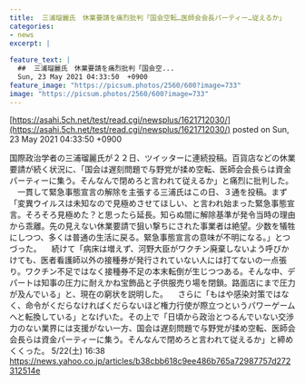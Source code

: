 ```yaml
---
title:  三浦瑠麗氏　休業要請を痛烈批判「国会空転…医師会会長パーティー…従えるか」  
categories:
- news
excerpt: |
  
feature_text: |
  ##  三浦瑠麗氏　休業要請を痛烈批判「国会空...
  Sun, 23 May 2021 04:33:50  +0900
feature_image: "https://picsum.photos/2560/600?image=733"
image: "https://picsum.photos/2560/600?image=733"
---
```


[https://asahi.5ch.net/test/read.cgi/newsplus/1621712030/](https://asahi.5ch.net/test/read.cgi/newsplus/1621712030/)
posted on Sun, 23 May 2021 04:33:50  +0900

<!--more-->

国際政治学者の三浦瑠麗氏が２２日、ツイッターに連続投稿。百貨店などの休業要請が続く状況に、「国会は遅刻問題で与野党が揉め空転、医師会会長らは資金パーティーに集う。そんなんで閉めろと言われて従えるか」と痛烈に批判した。 　一貫して緊急事態宣言の解除を主張する三浦氏はこの日、３通を投稿。まず「変異ウイルスは未知なので見極めさせてほしい、と言われ始まった緊急事態宣言。そろそろ見極めた？と思ったら延長。知らぬ間に解除基準が発令当時の理由から乖離。先の見えない休業要請で狙い撃ちにされた事業者は絶望。少数を犠牲にしつつ、多くは普通の生活に戻る。緊急事態宣言の意味が不明になる。」とつづった。 　続けて「病床は増えず、河野大臣がワクチン廃棄しないよう呼びかけても、医者看護師以外の接種券が発行されていない人には打てないの一点張り。ワクチン不足ではなく接種券不足の本末転倒が生じつつある。そんな中、デパートは知事の圧力に耐えかね宝飾品と子供服売り場を閉鎖。路面店にまで圧力が及んでいる」と、現在の窮状を説明した。 　さらに「もはや感染対策ではなく、命令がくだらなければくだらないほど権力行使が際立つというパワーゲームへと転換している」となげいた。その上で「日頃から政治とつるんでいない交渉力のない業界には支援がない一方、国会は遅刻問題で与野党が揉め空転、医師会会長らは資金パーティーに集う。そんなんで閉めろと言われて従えるか」と締めくくった。 5/22(土) 16:38 https://news.yahoo.co.jp/articles/b38cbb618c9ee486b765a72987757d272312514e

